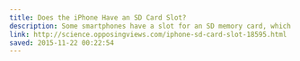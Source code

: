 ```yaml
---
title: Does the iPhone Have an SD Card Slot?
description: Some smartphones have a slot for an SD memory card, which gives them additional storage space to store files. Apple's iPhones do not have such a slot or any support for expanding storage. There ...
link: http://science.opposingviews.com/iphone-sd-card-slot-18595.html
saved: 2015-11-22 00:22:54
---
```

